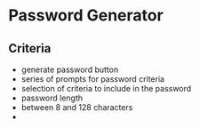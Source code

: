 # Password Generator

## Criteria

* generate password button 
* series of prompts for password criteria
* selection of criteria to include in the password
* password length
* between 8 and 128 characters
* 